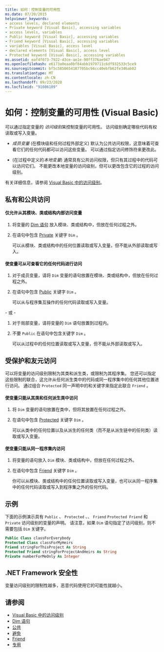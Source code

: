 ```yaml
---
title: 如何：控制变量的可用性
ms.date: 07/20/2015
helpviewer_keywords:
- access levels, declared elements
- Private keyword [Visual Basic], accessing variables
- access levels, variables
- Public keyword [Visual Basic], accessing variables
- Friend keyword [Visual Basic], accessing variables
- variables [Visual Basic], access level
- declared elements [Visual Basic], access level
- Protected keyword [Visual Basic], accessing variables
ms.assetid: eaf4f073-7922-43ce-ae1e-90ff376ae947
ms.openlocfilehash: e6173a0eaa0bf84abb1979711c6df932533c5ce9
ms.sourcegitcommit: bf5c5850654187705bc94cc40ebfb62fe346ab02
ms.translationtype: MT
ms.contentlocale: zh-CN
ms.lasthandoff: 09/23/2020
ms.locfileid: "91086109"
---
```

# <a name="how-to-control-the-availability-of-a-variable-visual-basic"></a>如何：控制变量的可用性 (Visual Basic)

可以通过指定变量的 *访问级别*来控制变量的可用性。 访问级别确定哪些代码有权读取或写入变量。  
  
- *成员变量* (在模块级和任何过程外部定义) 默认为公共访问权限，这意味着可查看它们的任何代码都可以访问这些变量。 可以通过指定访问修饰符来更改此。  
  
-  (在过程中定义的*本地变量*) 通常具有公共访问权限，但只有其过程中的代码可以访问它们。 不能更改本地变量的访问级别，但可以更改包含它的过程的访问级别。  
  
 有关详细信息，请参阅 [Visual Basic 中的访问级别](access-levels.md)。  
  
## <a name="private-and-public-access"></a>私有和公共访问  
  
#### <a name="to-make-a-variable-accessible-only-from-within-its-module-class-or-structure"></a>仅允许从其模块、类或结构内部访问变量  
  
1. 将变量的 [Dim 语句](../../../language-reference/statements/dim-statement.md) 放入模块、类或结构中，但放在任何过程之外。  
  
2. 在语句中包含 [Private](../../../language-reference/modifiers/private.md) 关键字 `Dim` 。  
  
     可以从模块、类或结构中的任何位置读取或写入变量，但不能从外部读取或写入。  
  
#### <a name="to-make-a-variable-accessible-from-any-code-that-can-see-it"></a>使变量可从可查看它的任何代码进行访问  
  
1. 对于成员变量，请将 `Dim` 变量的语句放置在模块、类或结构中，但放在任何过程之外。  
  
2. 在语句中包含 [Public](../../../language-reference/modifiers/public.md) 关键字 `Dim` 。  
  
     可以从与程序集互操作的任何代码读取或写入变量。  
  
 \- 或 -  
  
1. 对于局部变量，请将变量的 `Dim` 语句放置到过程内。  
  
2. 不要 `Public` 在语句中包含关键字 `Dim` 。  
  
     可以从过程中的任何位置读取或写入变量，但不能从外部读取或写入。  
  
## <a name="protected-and-friend-access"></a>受保护和友元访问  

 可以将变量的访问级别限制为其类和派生类，或限制为其程序集。 您还可以指定这些限制的联合，这允许从任何派生类中的代码或同一程序集中的任何其他位置进行访问。 通过组合 `Protected` 同一声明中的和关键字来指定此联合 `Friend` 。  
  
#### <a name="to-make-a-variable-accessible-only-from-within-its-class-and-any-derived-classes"></a>使变量只能从其类和任何派生类中访问  
  
1. 将 `Dim` 变量的语句放置在类中，但将其放置在任何过程之外。  
  
2. 在语句中包含 [Protected](../../../language-reference/modifiers/protected.md) 关键字 `Dim` 。  
  
     可以从类中的任何位置以及从派生的任何类（而不是从派生链中的任何类）读取或写入变量。  
  
#### <a name="to-make-a-variable-accessible-only-from-within-the-same-assembly"></a>使变量只能从同一程序集内访问  
  
1. 将变量的语句放入 `Dim` 模块、类或结构中，但放在任何过程之外。  
  
2. 在语句中包含 [Friend](../../../language-reference/modifiers/friend.md) 关键字 `Dim` 。  
  
     你可以从模块、类或结构中的任何位置读取或写入变量，也可以从同一程序集中的任何代码读取或写入到程序集之外的任何代码。  
  
## <a name="example"></a>示例  

 下面的示例演示具有 `Public` 、 `Protected` 、、 `Friend` `Protected Friend` 和 `Private` 访问级别的变量的声明。 请注意，如果 `Dim` 语句指定了访问级别，则不需要包括 `Dim` 关键字。  
  
```vb  
Public Class classForEverybody  
Protected Class classForMyHeirs  
Friend stringForThisProject As String  
Protected Friend stringForProjectAndHeirs As String  
Private numberForMeOnly As Integer  
```  
  
## <a name="net-framework-security"></a>.NET Framework 安全性  

 变量访问级别的限制性越多，恶意代码使用它的可能性就越小。  
  
## <a name="see-also"></a>请参阅

- [Visual Basic 中的访问级别](access-levels.md)
- [Dim 语句](../../../language-reference/statements/dim-statement.md)
- [公共](../../../language-reference/modifiers/public.md)
- [避免](../../../language-reference/modifiers/protected.md)
- [Friend](../../../language-reference/modifiers/friend.md)
- [专用](../../../language-reference/modifiers/private.md)
